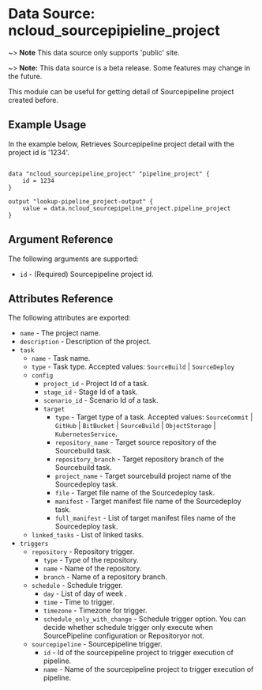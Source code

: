 # Data Source: ncloud_sourcepipieline_project

~> **Note** This data source only supports 'public' site.

~> **Note:** This data source is a beta release. Some features may change in the future.

This module can be useful for getting detail of Sourcepipeline project created before.

## Example Usage

In the example below, Retrieves Sourcepipeline project detail with the project id is '1234'.

```hcl

data "ncloud_sourcepipeline_project" "pipeline_project" {
    id = 1234
}

output "lookup-pipeline_project-output" {
    value = data.ncloud_sourcepipeline_project.pipeline_project
}

```

## Argument Reference

The following arguments are supported:

*   `id` - (Required) Sourcepipeline project id.

## Attributes Reference

The following attributes are exported:

*   `name` - The project name.
*   `description` - Description of the project.
*   `task`
    *   `name` - Task name.
    *   `type` - Task type. Accepted values: `SourceBuild` | `SourceDeploy`
    *   `config`
        *   `project_id` - Project Id of a task.
        *   `stage_id` - Stage Id of a task.
        *   `scenario_id` - Scenario Id of a task.
        *   `target`
            *   `type` - Target type of a task. Accepted values: `SourceCommit` | `GitHub` | `BitBucket` | `SourceBuild` | `ObjectStorage` | `KubernetesService`.
            *   `repository_name` - Target source repository of the Sourcebuild task.
            *   `repository_branch` - Target repository branch of the Sourcebuild task.
            *   `project_name` - Target sourcebuild project name of the Sourcedeploy task.
            *   `file` - Target file name of the Sourcedeploy task.
            *   `manifest` - Target manifest file name of the Sourcedeploy task.
            *   `full_manifest` - List of target manifest files name of the Sourcedeploy task.
    *   `linked_tasks` - List of linked tasks.
*   `triggers`
    *   `repository` - Repository trigger.
        *   `type` - Type of the repository.
        *   `name` - Name of the repository.
        *   `branch` - Name of a repository branch.
    *   `schedule` - Schedule trigger.
        *   `day` - List of day of week .
        *   `time` - Time to trigger.
        *   `timezone` - Timezone for trigger.
        *   `schedule_only_with_change` -  Schedule trigger option. You can decide whether schedule trigger only execute when SourcePipeline configuration or Repositoryor not.
    *   `sourcepipeline` - Sourcepipeline trigger.
        *   `id` - Id of the sourcepipeline project to trigger execution of pipeline.
        *   `name` - Name of the sourcepipeline project to trigger execution of pipeline.
